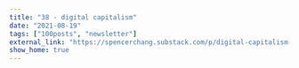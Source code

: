 ```yaml
---
title: "38 - digital capitalism"
date: "2021-08-19"
tags: ["100posts", "newsletter"]
external_link: "https://spencerchang.substack.com/p/digital-capitalism-mini-38100"
show_home: true
---
```

